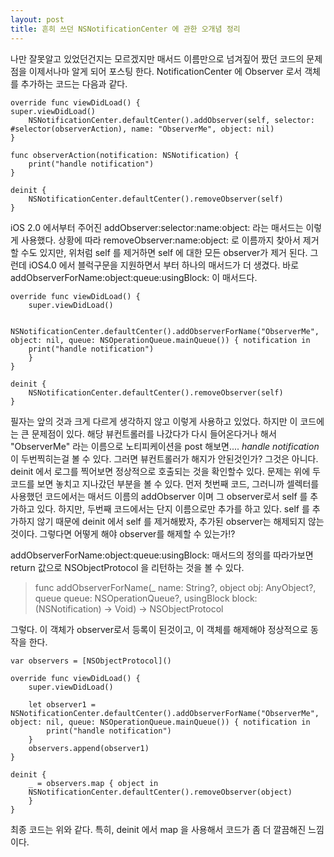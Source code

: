```yaml
---
layout: post
title: 흔히 쓰던 NSNotificationCenter 에 관한 오개념 정리
---
```


나만 잘못알고 있었던건지는 모르겠지만 매서드 이름만으로 넘겨짚어 짰던 코드의 문제점을 이제서나마 알게 되어 포스팅 한다. NotificationCenter 에 Observer 로서 객체를 추가하는 코드는 다음과 같다.

	override func viewDidLoad() {
	super.viewDidLoad()
		NSNotificationCenter.defaultCenter().addObserver(self, selector: #selector(observerAction), name: "ObserverMe", object: nil)
	}
	​
	func observerAction(notification: NSNotification) {
		print("handle notification")
	}
	​
	deinit {
		NSNotificationCenter.defaultCenter().removeObserver(self)
	}


iOS 2.0 에서부터 주어진 addObserver:selector:name:object: 라는 매서드는 이렇게 사용했다. 상황에 따라 removeObserver:name:object: 로 이름까지 찾아서 제거할 수도 있지만, 위처럼 self 를 제거하면 self 에 대한 모든 observer가 제거 된다. 그런데 iOS4.0 에서 블럭구문을 지원하면서 부터 하나의 매서드가 더 생겼다. 바로 addObserverForName:object:queue:usingBlock: 이 매서드다.

	override func viewDidLoad() {
		super.viewDidLoad()
	​
		NSNotificationCenter.defaultCenter().addObserverForName("ObserverMe", object: nil, queue: NSOperationQueue.mainQueue()) { notification in
		print("handle notification")
		}
	}
	​
	deinit {
		NSNotificationCenter.defaultCenter().removeObserver(self)
	}

필자는 앞의 것과 크게 다르게 생각하지 않고 이렇게 사용하고 있었다. 하지만 이 코드에는 큰 문제점이 있다. 해당 뷰컨트롤러를 나갔다가 다시 들어온다거나 해서 "ObserverMe" 라는 이름으로 노티피케이션을 post 해보면.... ​*handle notification*​이 두번찍히는걸 볼 수 있다. 그러면 뷰컨트롤러가 해지가 안된것인가? 그것은 아니다. deinit 에서 로그를 찍어보면 정상적으로 호출되는 것을 확인할수 있다. 문제는 위에 두 코드를 보면 놓치고 지나갔던 부분을 볼 수 있다. 먼저 첫번째 코드, 그러니까 셀렉터를 사용했던 코드에서는 매서드 이름의 addObserver 이며 그 observer로서 self 를 추가하고 있다. 하지만, 두번째 코드에서는 단지 이름으로만 추가를 하고 있다. self 를 추가하지 않기 때문에 deinit 에서 self 를 제거해봤자, 추가된 observer는 해제되지 않는 것이다. 그렇다면 어떻게 해야 observer를 해제할 수 있는가!? 

addObserverForName:object:queue:usingBlock: 매서드의 정의를 따라가보면 return 값으로 NSObjectProtocol 을 리턴하는 것을 볼 수 있다.
> func addObserverForName(_ name: String?, object obj: AnyObject?, queue queue: NSOperationQueue?, usingBlock block: (NSNotification) -\> Void) -\> NSObjectProtocol


그렇다. 이 객체가 observer로서 등록이 된것이고, 이 객체를 해제해야 정상적으로 동작을 한다.

	var observers = [NSObjectProtocol]()
	​
	override func viewDidLoad() {
		super.viewDidLoad()
	​
		let observer1 = NSNotificationCenter.defaultCenter().addObserverForName("ObserverMe", object: nil, queue: NSOperationQueue.mainQueue()) { notification in
			print("handle notification")
		}
		observers.append(observer1)
	}
	​
	deinit {
		_ = observers.map { object in
		NSNotificationCenter.defaultCenter().removeObserver(object)
		}
	}

최종 코드는 위와 같다. 특히, deinit 에서 map 을 사용해서 코드가 좀 더 깔끔해진 느낌이다.
